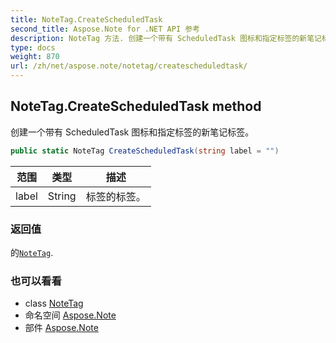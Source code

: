 ```yaml
---
title: NoteTag.CreateScheduledTask
second_title: Aspose.Note for .NET API 参考
description: NoteTag 方法. 创建一个带有 ScheduledTask 图标和指定标签的新笔记标签
type: docs
weight: 870
url: /zh/net/aspose.note/notetag/createscheduledtask/
---
```

## NoteTag.CreateScheduledTask method

创建一个带有 ScheduledTask 图标和指定标签的新笔记标签。

```csharp
public static NoteTag CreateScheduledTask(string label = "")
```

| 范围 | 类型 | 描述 |
| --- | --- | --- |
| label | String | 标签的标签。 |

### 返回值

的[`NoteTag`](../).

### 也可以看看

* class [NoteTag](../)
* 命名空间 [Aspose.Note](../../notetag/)
* 部件 [Aspose.Note](../../../)


